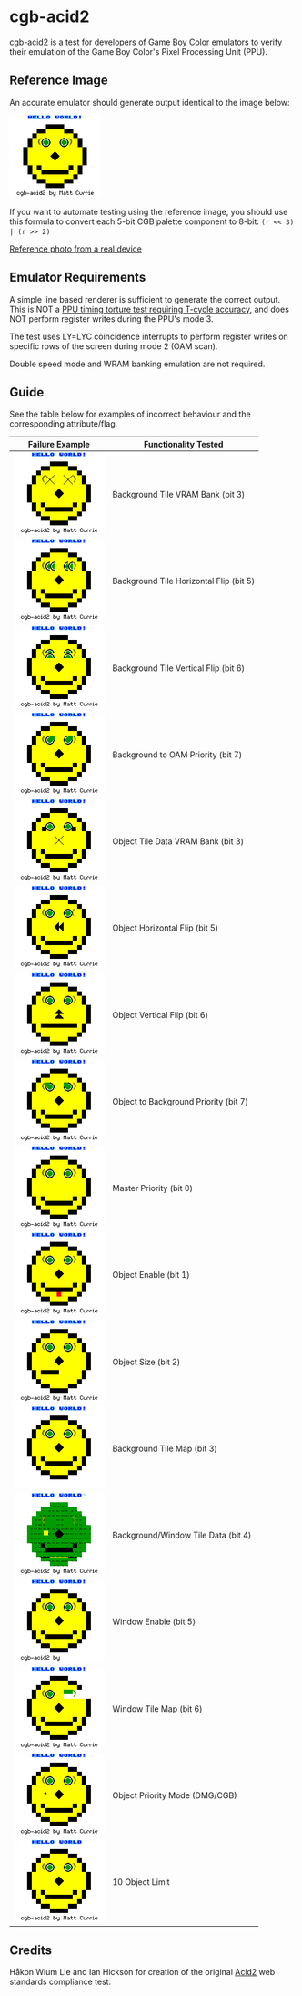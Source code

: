 # cgb-acid2
cgb-acid2 is a test for developers of Game Boy Color emulators to verify their
emulation of the Game Boy Color's Pixel Processing Unit (PPU).

## Reference Image
An accurate emulator should generate output identical to the image below:

![reference image](img/reference.png)

If you want to automate testing using the reference image, you should use this
formula to convert each 5-bit CGB palette component to 8-bit: 
`(r << 3) | (r >> 2)`

[Reference photo from a real device](https://github.com/mattcurrie/cgb-acid2/raw/master/img/photo.jpg)

## Emulator Requirements
A simple line based renderer is sufficient to generate the correct output. This
is NOT a [PPU timing torture test requiring T-cycle accuracy](https://github.com/mattcurrie/mealybug-tearoom-tests), and does NOT perform register writes during the PPU's mode 3.

The test uses LY=LYC coincidence interrupts to perform register writes on 
specific rows of the screen during mode 2 (OAM scan).

Double speed mode and WRAM banking emulation are not required.

## Guide
See the table below for examples of incorrect behaviour and the corresponding
attribute/flag.

| Failure Example | Functionality Tested |
| --------------- | ---------------------|
| ![failure image](img/failures/bg-map-vram-bank.png)| Background Tile VRAM Bank (bit 3) |  
| ![failure image](img/failures/bg-horizontal-flip.png) | Background Tile Horizontal Flip (bit 5) |
| ![failure image](img/failures/bg-vertical-flip.png) | Background Tile Vertical Flip (bit 6) |
| ![failure image](img/failures/bg-to-oam-priority.png) | Background to OAM Priority (bit 7) |
| ![failure image](img/failures/obj-vram-bank.png) | Object Tile Data VRAM Bank (bit 3) |
| ![failure image](img/failures/obj-horizontal-flip.png) | Object Horizontal Flip (bit 5) |
| ![failure image](img/failures/obj-vertical-flip.png) | Object Vertical Flip (bit 6) |
| ![failure image](img/failures/obj-to-bg-priority.png) | Object to Background Priority (bit 7) |
| ![failure image](img/failures/master-priority.png) | Master Priority (bit 0) |
| ![failure image](img/failures/obj-enable.png) | Object Enable (bit 1) |
| ![failure image](img/failures/obj-size.png) | Object Size (bit 2) |
| ![failure image](img/failures/bg-map.png) | Background Tile Map (bit 3) |
| ![failure image](img/failures/tile-sel.png) | Background/Window Tile Data (bit 4) |
| ![failure image](img/failures/win-enable.png) | Window Enable (bit 5) |
| ![failure image](img/failures/win-map.png) | Window Tile Map (bit 6) |
| ![failure image](img/failures/obj-priority-mode.png) | Object Priority Mode (DMG/CGB) |
| ![failure image](img/failures/10-obj-limit.png) | 10 Object Limit |

## Credits
Håkon Wium Lie and Ian Hickson for creation of the original 
[Acid2](http://www.acidtests.org/) web standards compliance test.
